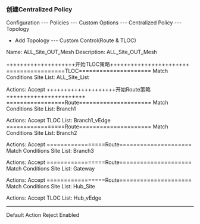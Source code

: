 ### 创建Centralized Policy
Configuration --- Policies --- Custom Options --- Centralized Policy --- Topology

+ Add Topology --- Custom Control(Route & TLOC)

Name: ALL_Site_OUT_Mesh
Description: ALL_Site_OUT_Mesh

++++++++++++++++++++开始TLOC策略+++++++++++++++++++++++
=================TLOC=====================
Match Conditions
Site List: ALL_Site_List

Actions:
Accept
++++++++++++++++++++开始Route策略+++++++++++++++++++++++
=================Route=====================
Match Conditions
Site List: Branch1

Actions:
Accept
TLOC List: Branch1_vEdge
=================Route=====================
Match Conditions
Site List: Branch2

Actions:
Accept
=================Route=====================
Match Conditions
Site List: Branch3

Actions:
Accept
=================Route=====================
Match Conditions
Site List: Gateway

Actions:
Accept
=================Route=====================
Match Conditions
Site List: Hub_Site

Actions:
Accept
TLOC List: Hub_vEdge

------------------------------------------
Default Action
Reject  Enabled